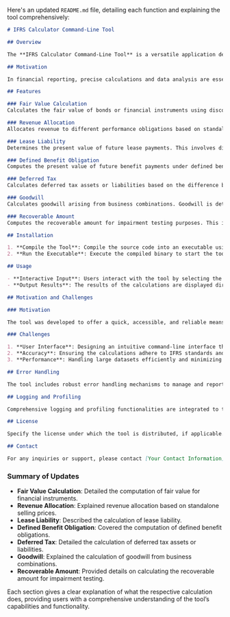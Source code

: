 Here's an updated `README.md` file, detailing each function and explaining the tool comprehensively:

```markdown
# IFRS Calculator Command-Line Tool

## Overview

The **IFRS Calculator Command-Line Tool** is a versatile application designed for performing various IFRS (International Financial Reporting Standards) calculations directly from the command line. It provides functionalities for key financial computations required under IFRS guidelines, allowing users to efficiently execute these calculations in a command-line environment.

## Motivation

In financial reporting, precise calculations and data analysis are essential for compliance with IFRS standards. While advanced software solutions exist, many professionals and users seek lightweight, command-line tools for quick and effective computations, particularly in environments where graphical interfaces are not feasible or necessary. This tool addresses that need by offering a user-friendly command-line interface for essential IFRS calculations.

## Features

### Fair Value Calculation
Calculates the fair value of bonds or financial instruments using discounted cash flow methods. The fair value is determined by discounting future cash flows (such as coupon payments and face value) to their present value based on a specified discount rate and number of periods.

### Revenue Allocation
Allocates revenue to different performance obligations based on standalone selling prices and the total transaction price. This calculation helps in recognizing revenue appropriately when multiple goods or services are sold together in a contract.

### Lease Liability
Determines the present value of future lease payments. This involves discounting the total lease payments expected over the lease term to present value using a discount rate, providing a measure of the lease liability on the balance sheet.

### Defined Benefit Obligation
Computes the present value of future benefit payments under defined benefit pension plans. This calculation involves discounting expected future pension payments to present value, reflecting the employer's obligation to provide retirement benefits.

### Deferred Tax
Calculates deferred tax assets or liabilities based on the difference between the carrying amount of an asset or liability and its tax base, adjusted for the applicable tax rate. This helps in recognizing temporary differences and aligning accounting and tax bases.

### Goodwill
Calculates goodwill arising from business combinations. Goodwill is determined as the excess of the purchase price over the fair value of identifiable assets and liabilities acquired. It reflects the premium paid for acquiring the business and any synergies expected.

### Recoverable Amount
Computes the recoverable amount for impairment testing purposes. This involves determining the higher of fair value less costs to sell and value in use. This calculation is crucial for assessing whether assets are impaired and need to be written down.

## Installation

1. **Compile the Tool**: Compile the source code into an executable using your preferred Java compiler.
2. **Run the Executable**: Execute the compiled binary to start the tool and access its functionalities.

## Usage

- **Interactive Input**: Users interact with the tool by selecting the desired calculation from the menu and providing the necessary inputs through command-line prompts.
- **Output Results**: The results of the calculations are displayed directly in the terminal for easy review.

## Motivation and Challenges

### Motivation

The tool was developed to offer a quick, accessible, and reliable means for performing IFRS-related financial calculations. Financial analysts, accountants, and auditors often need tools that are both accurate and practical in command-line environments, particularly where graphical user interfaces may not be practical or desired.

### Challenges

1. **User Interface**: Designing an intuitive command-line interface that is user-friendly while accommodating complex calculations.
2. **Accuracy**: Ensuring the calculations adhere to IFRS standards and provide accurate results.
3. **Performance**: Handling large datasets efficiently and minimizing execution time for complex calculations.

## Error Handling

The tool includes robust error handling mechanisms to manage and report errors gracefully. This ensures that users receive informative messages in case of incorrect inputs or other issues, improving the overall reliability and user experience.

## Logging and Profiling

Comprehensive logging and profiling functionalities are integrated to track the tool's performance and log critical events. This helps in monitoring the application's behavior and identifying areas for optimization.

## License

Specify the license under which the tool is distributed, if applicable.

## Contact

For any inquiries or support, please contact [Your Contact Information].
```

### Summary of Updates

- **Fair Value Calculation**: Detailed the computation of fair value for financial instruments.
- **Revenue Allocation**: Explained revenue allocation based on standalone selling prices.
- **Lease Liability**: Described the calculation of lease liability.
- **Defined Benefit Obligation**: Covered the computation of defined benefit obligations.
- **Deferred Tax**: Detailed the calculation of deferred tax assets or liabilities.
- **Goodwill**: Explained the calculation of goodwill from business combinations.
- **Recoverable Amount**: Provided details on calculating the recoverable amount for impairment testing.

Each section gives a clear explanation of what the respective calculation does, providing users with a comprehensive understanding of the tool’s capabilities and functionality.